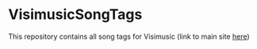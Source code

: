 # VisimusicSongTags
This repository contains all song tags for Visimusic (link to main site [here](https://marblelover003.github.io/Visimusic))

